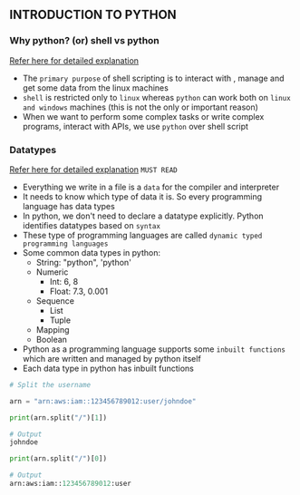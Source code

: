 INTRODUCTION TO PYTHON
----------------------

### Why python? (or) shell vs python

[Refer here for detailed explanation](https://github.com/Nikhita-A/python-for-devops/blob/main/Day-01/01-shell-vs-python.md)

* The `primary purpose` of shell scripting is to interact with , manage and get some data from the linux machines
* `shell` is restricted only to `linux` whereas `python` can work both on `linux and windows` machines (this is not the only or important reason)
* When we want to perform some complex tasks or write complex programs, interact with APIs, we use `python` over shell script 

### Datatypes

[Refer here for detailed explanation](https://github.com/Nikhita-A/python-for-devops/tree/main/Day-02) `MUST READ`

* Everything we write in a file is a `data` for the compiler and interpreter
* It needs to know which type of data it is. So every programming language has data types
* In python, we don't need to declare a datatype explicitly. Python identifies datatypes based on `syntax`
* These type of programming languages are called `dynamic typed programming languages`
* Some common data types in python:
    * String: "python", 'python'
	* Numeric
	    * Int: 6, 8
		* Float: 7.3, 0.001
	* Sequence
	    * List
		* Tuple
	* Mapping
	* Boolean
* Python as a programming language supports some `inbuilt functions` which are written and managed by python itself
* Each data type in python has inbuilt functions

```python
# Split the username

arn = "arn:aws:iam::123456789012:user/johndoe"

print(arn.split("/")[1])

# Output
johndoe

print(arn.split("/")[0])

# Output
arn:aws:iam::123456789012:user

```